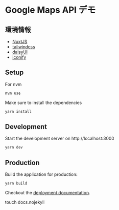 # Google Maps API デモ

## 環境情報

- [NuxtJS](https://nuxtjs.org/)
- [tailwindcss](https://tailwindcss.com/)
- [daisyUI](https://daisyui.com/)
- [iconify](https://iconify.design/)

## Setup

For nvm

```bash
nvm use
```

Make sure to install the dependencies

```bash
yarn install
```

## Development

Start the development server on http://localhost:3000

```bash
yarn dev
```

## Production

Build the application for production:

```bash
yarn build
```

Checkout the [deployment documentation](https://v3.nuxtjs.org/docs/deployment).

touch docs\.nojekyll
